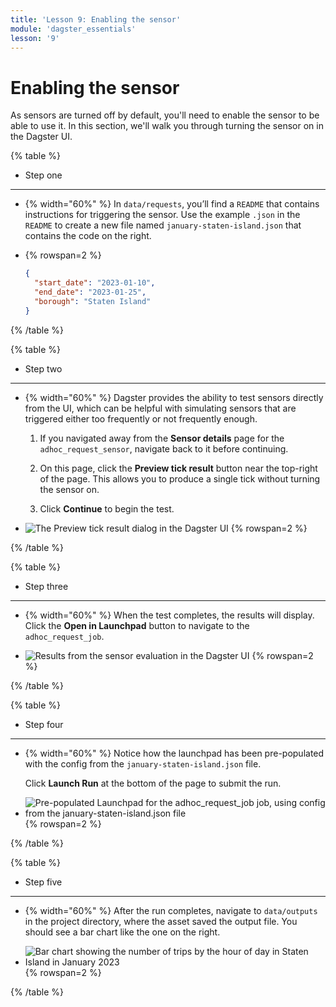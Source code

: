 ```yaml
---
title: 'Lesson 9: Enabling the sensor'
module: 'dagster_essentials'
lesson: '9'
---
```


# Enabling the sensor

As sensors are turned off by default, you'll need to enable the sensor to be able to use it. In this section, we'll walk you through turning the sensor on in the Dagster UI.

{% table %}

- Step one

---

- {% width="60%" %}
  In `data/requests`, you’ll find a `README` that contains instructions for triggering the sensor. Use the example `.json` in the `README` to create a new file named `january-staten-island.json` that contains the code on the right.

- {% rowspan=2 %}
  ```json
  {
    "start_date": "2023-01-10",
    "end_date": "2023-01-25",
    "borough": "Staten Island"
  }
  ```

{% /table %}

{% table %}

- Step two

---

- {% width="60%" %}
  Dagster provides the ability to test sensors directly from the UI, which can be helpful with simulating sensors that are triggered either too frequently or not frequently enough.

  1. If you navigated away from the **Sensor details** page for the `adhoc_request_sensor`, navigate back to it before continuing.

  2. On this page, click the **Preview tick result** button near the top-right of the page. This allows you to produce a single tick without turning the sensor on.

  3. Click **Continue** to begin the test.
  
- ![The Preview tick result dialog in the Dagster UI](/images/dagster-essentials/lesson-9/ui-test-sensor-dialog.png) {% rowspan=2 %}

{% /table %}

{% table %}

- Step three

---

- {% width="60%" %}
  When the test completes, the results will display. Click the **Open in Launchpad** button to navigate to the `adhoc_request_job`.

- ![Results from the sensor evaluation in the Dagster UI](/images/dagster-essentials/lesson-9/ui-sensor-evaluation-results.png) {% rowspan=2 %}

{% /table %}

{% table %}

- Step four

---

- {% width="60%" %}
  Notice how the launchpad has been pre-populated with the config from the `january-staten-island.json` file.

  Click **Launch Run** at the bottom of the page to submit the run.

- ![Pre-populated Launchpad for the adhoc_request_job job, using config from the january-staten-island.json file](/images/dagster-essentials/lesson-9/ui-launchpad.png) {% rowspan=2 %}

{% /table %}

{% table %}

- Step five

---

- {% width="60%" %}
  After the run completes, navigate to `data/outputs` in the project directory, where the asset saved the output file. You should see a bar chart like the one on the right.

- ![Bar chart showing the number of trips by the hour of day in Staten Island in January 2023](/images/dagster-essentials/lesson-9/trips-graph.png) {% rowspan=2 %}

{% /table %}
